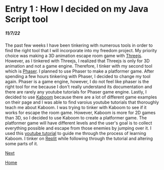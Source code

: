 # Entry 1 : How I decided on my Java Script tool
##### 11/7/22

The past few weeks I have been tinkering with numerous tools in order to find the right tool that I will incorporate into my freedom project. My priority choice was making a 3D animation escape room game with [Threejs](https://threejs.org). However, as I tinkered with Threejs, I realized that Threejs is only for 3D animation and not a game engine. Therefore, I tinker with my second tool which is [Phaser](https://phaser.io/). I planned to use Phaser to make a platformer game. After spending a few hours tinkering with Phaser, I decided to change my tool again. Phaser is a game engine, however, I do not feel like phaser is the right tool for me because I don't really understand its documentation and there are rarely any youtube tutorials for Phaser game engine. Lastly, I decided to use [Kaboom](https://kaboomjs.com/) because there are a lot of different game examples on their page and I was able to find varoius youtube tutorials that thoroughly teach me about Kaboom. I was trying to tinker with Kaboom to see if it works for escape the room game. However, Kaboom is more for 2D games than 3D, so I decided to use Kaboom to create a platformer game. The platformer game will have different levels and the user's goal is to collect everything possible and escape from those enemies by jumping over it. I used this [youtube tutorial](https://www.youtube.com/watch?v=2nucjefSr6I) to guide me through the process of learning Kaboom. I tinker on  [Replit](https://replit.com/@lingyingy9447/mario-kaboomjs#game.js) while following through the tutorial and altering some parts of it. 

 


[Next](entry02.md)

[Home](../README.md)